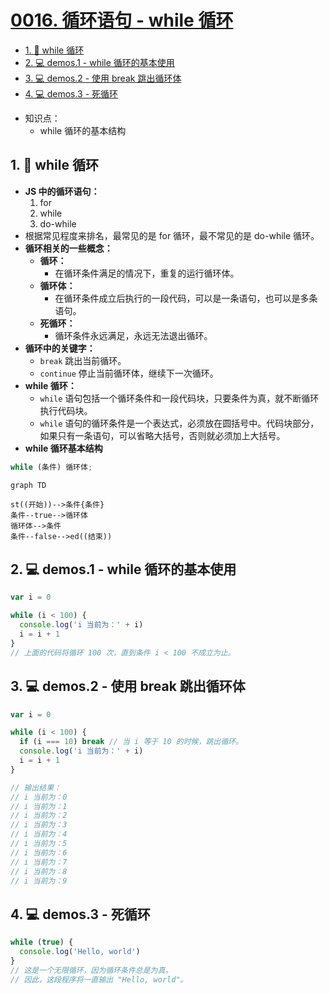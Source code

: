 # [0016. 循环语句 - while 循环](https://github.com/Tdahuyou/javascript/tree/main/0016.%20%E5%BE%AA%E7%8E%AF%E8%AF%AD%E5%8F%A5%20-%20while%20%E5%BE%AA%E7%8E%AF)


<!-- region:toc -->
- [1. 📒 while 循环](#1--while-循环)
- [2. 💻 demos.1 - while 循环的基本使用](#2--demos1---while-循环的基本使用)
- [3. 💻 demos.2 -  使用 break 跳出循环体](#3--demos2----使用-break-跳出循环体)
- [4. 💻 demos.3 - 死循环](#4--demos3---死循环-1)
<!-- endregion:toc -->
- 知识点：
  - while 循环的基本结构

## 1. 📒 while 循环

- **JS 中的循环语句：**
  1. for
  2. while
  3. do-while
- 根据常见程度来排名，最常见的是 for 循环，最不常见的是 do-while 循环。
- **循环相关的一些概念：**
  - **循环：**
    - 在循环条件满足的情况下，重复的运行循环体。
  - **循环体：**
    - 在循环条件成立后执行的一段代码，可以是一条语句，也可以是多条语句。
  - **死循环：**
    - 循环条件永远满足，永远无法退出循环。
- **循环中的关键字：**
  - `break` 跳出当前循环。
  - `continue` 停止当前循环体，继续下一次循环。
- **while 循环：**
  - `while` 语句包括一个循环条件和一段代码块，只要条件为真，就不断循环执行代码块。
  - `while` 语句的循环条件是一个表达式，必须放在圆括号中。代码块部分，如果只有一条语句，可以省略大括号，否则就必须加上大括号。
- **while 循环基本结构**

```javascript
while (条件) 循环体;
```

```mermaid
graph TD

st((开始))-->条件{条件}
条件--true-->循环体
循环体-->条件
条件--false-->ed((结束))
```

## 2. 💻 demos.1 - while 循环的基本使用

```javascript
var i = 0

while (i < 100) {
  console.log('i 当前为：' + i)
  i = i + 1
}
// 上面的代码将循环 100 次，直到条件 i < 100 不成立为止。
```

## 3. 💻 demos.2 -  使用 break 跳出循环体

```javascript
var i = 0

while (i < 100) {
  if (i === 10) break // 当 i 等于 10 的时候，跳出循环。
  console.log('i 当前为：' + i)
  i = i + 1
}

// 输出结果：
// i 当前为：0
// i 当前为：1
// i 当前为：2
// i 当前为：3
// i 当前为：4
// i 当前为：5
// i 当前为：6
// i 当前为：7
// i 当前为：8
// i 当前为：9
```

## 4. 💻 demos.3 - 死循环

```javascript
while (true) {
  console.log('Hello, world')
}
// 这是一个无限循环，因为循环条件总是为真。
// 因此，这段程序将一直输出 "Hello, world"。
```


